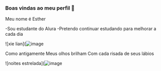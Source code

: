 ### Boas vindas ao meu perfil 💙

Meu nome é Esther

-Sou estudante do Alura
-Pretendo continuar estudando para melhorar a cada dia


![xie lian](![image](https://media1.tenor.com/m/X2bGJerrujsAAAAd/heaven-official%27s-blessing-tgcf.gif)

Como antigamente
Meus olhos brilham
Com cada risada de seus lábios

![noites estrelada](![image](https://github.com/user-attachments/assets/768280c5-03e8-4a35-8fef-942e7ed2af16)

